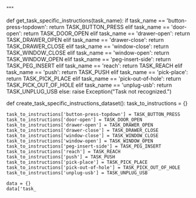 


"""


def get_task_specific_instructions(task_name):
    if task_name == 'button-press-topdown':
        return TASK_BUTTON_PRESS
    elif task_name == 'door-open':
        return TASK_DOOR_OPEN
    elif task_name == 'drawer-open':
        return TASK_DRAWER_OPEN
    elif task_name == 'drawer-close':
        return TASK_DRAWER_CLOSE
    elif task_name == 'window-close':
        return TASK_WINDOW_CLOSE
    elif task_name == 'window-open':
        return TASK_WINDOW_OPEN
    elif task_name == 'peg-insert-side':
        return TASK_PEG_INSERT
    elif task_name == 'reach':
        return TASK_REACH
    elif task_name == 'push':
        return TASK_PUSH
    elif task_name == 'pick-place':
        return TASK_PICK_PLACE
    elif task_name == 'pick-out-of-hole':
        return TASK_PICK_OUT_OF_HOLE
    elif task_name == 'unplug-usb':
        return TASK_UNPLUG_USB
    else:
        raise Exception("Task not recognized.")


def create_task_specific_instructions_dataset():
    task_to_instructions = {}

    task_to_instructions['button-press-topdown'] = TASK_BUTTON_PRESS
    task_to_instructions['door-open'] = TASK_DOOR_OPEN
    task_to_instructions['drawer-open'] = TASK_DRAWER_OPEN
    task_to_instructions['drawer-close'] = TASK_DRAWER_CLOSE
    task_to_instructions['window-close'] = TASK_WINDOW_CLOSE
    task_to_instructions['window-open'] = TASK_WINDOW_OPEN
    task_to_instructions['peg-insert-side'] = TASK_PEG_INSERT
    task_to_instructions['reach'] = TASK_REACH
    task_to_instructions['push'] = TASK_PUSH
    task_to_instructions['pick-place'] = TASK_PICK_PLACE
    task_to_instructions['pick-out-of-hole'] = TASK_PICK_OUT_OF_HOLE
    task_to_instructions['unplug-usb'] = TASK_UNPLUG_USB

    data = {}
    data['task_